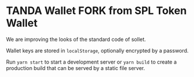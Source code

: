 # TANDA Wallet FORK from SPL Token Wallet
We are improving the looks of the standard code of sollet.



Wallet keys are stored in `localStorage`, optionally encrypted by a password.

Run `yarn start` to start a development server or `yarn build` to create a production build that can be served by a static file server.


